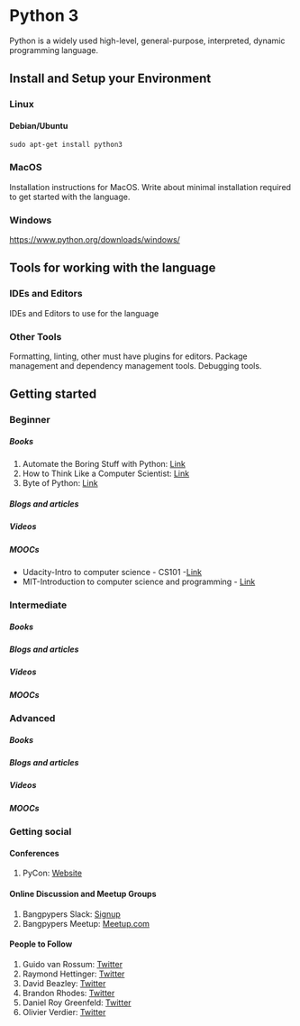 # Python 3

Python is a widely used high-level, general-purpose, interpreted, dynamic programming language.

## Install and Setup your Environment

### Linux

#### Debian/Ubuntu

`sudo apt-get install python3`


### MacOS

Installation instructions for MacOS. Write about minimal installation required to get started with the language.

### Windows

https://www.python.org/downloads/windows/

## Tools for working with the language

### IDEs and Editors

IDEs and Editors to use for the language 

### Other Tools

Formatting, linting, other must have plugins for editors. Package management and dependency management tools. Debugging tools.

## Getting started

### Beginner

##### Books

1. Automate the Boring Stuff with Python: [Link](https://automatetheboringstuff.com/)
2. How to Think Like a Computer Scientist: [Link](http://interactivepython.org/runestone/static/thinkcspy/index.html)
3. Byte of Python: [Link](https://python.swaroopch.com/)

##### Blogs and articles

##### Videos


##### MOOCs

* Udacity-Intro to computer science - CS101 -[Link](https://www.udacity.com/course/intro-to-computer-science--cs101)
* MIT-Introduction to computer science and programming - [Link](https://ocw.mit.edu/courses/electrical-engineering-and-computer-science/6-00-introduction-to-computer-science-and-programming-fall-2008/)

### Intermediate

##### Books

##### Blogs and articles

##### Videos

##### MOOCs

### Advanced

##### Books

##### Blogs and articles

##### Videos

##### MOOCs

### Getting social


#### Conferences

1. PyCon: [Website](https://in.pycon.org/)

#### Online Discussion and Meetup Groups

1. Bangpypers Slack: [Signup](http://bangpypers.herokuapp.com/)
2. Bangpypers Meetup: [Meetup.com](http://www.meetup.com/BangPypers/)


#### People to Follow

1. Guido van Rossum: [Twitter](https://twitter.com/gvanrossum)
2. Raymond Hettinger: [Twitter](https://twitter.com/raymondh)
3. David Beazley: [Twitter](https://twitter.com/dabeaz)
4. Brandon Rhodes: [Twitter](https://twitter.com/brandon_rhodes)
5. Daniel Roy Greenfeld: [Twitter](https://twitter.com/pydanny)
6. Olivier Verdier: [Twitter](https://twitter.com/OlivierVerdier)
